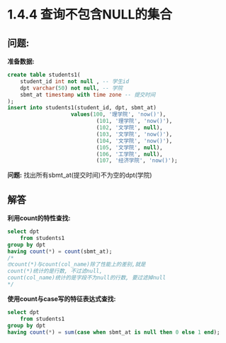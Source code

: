 # 1.4.4 查询不包含NULL的集合

## 问题:

**准备数据:**
```sql
create table students1(
    student_id int not null , -- 学生id
    dpt varchar(50) not null, -- 学院
    sbmt_at timestamp with time zone -- 提交时间
);
insert into students1(student_id, dpt, sbmt_at)
                    values(100, '理学院', 'now()'),
                            (101, '理学院', 'now()'),
                            (102, '文学院', null),
                            (103, '文学院', 'now()'),
                            (104, '文学院', 'now()'),
                            (105, '文学院', null),
                            (106, '工学院', null),
                            (107, '经济学院', 'now()');               
```

**问题:**
找出所有sbmt_at(提交时间)不为空的dpt(学院)

## 解答
**利用count的特性查找:**
```sql
select dpt
    from students1
group by dpt
having count(*) = count(sbmt_at);
/*
🤓count(*)与count(col_name)除了性能上的差别,就是
count(*)统计的是行数, 不过滤null,
count(col_name)统计的是字段不为null的行数, 要过滤掉null
*/
```

**使用count与case写的特征表达式查找:**
```sql
select dpt
    from students1
group by dpt
having count(*) = sum(case when sbmt_at is null then 0 else 1 end);
```

